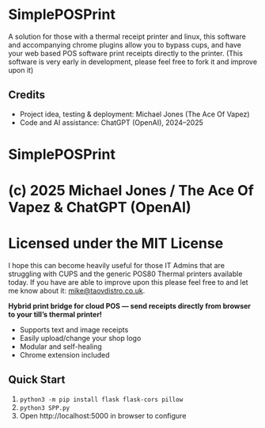 # SimplePOSPrint
A solution for those with a thermal receipt printer and linux, this software and accompanying chrome plugins allow you to bypass cups, and have your web based POS software print receipts directly to the printer. (This software is very early in development, please feel free to fork it and improve upon it)

## Credits

- Project idea, testing & deployment: Michael Jones (The Ace Of Vapez)
- Code and AI assistance: ChatGPT (OpenAI), 2024–2025

# SimplePOSPrint
# (c) 2025 Michael Jones / The Ace Of Vapez & ChatGPT (OpenAI)
# Licensed under the MIT License

I hope this can become heavily useful for those IT Admins that are struggling with CUPS and the generic POS80 Thermal printers available today. If you have are able to improve upon this please feel free to and let me know about it: mike@taovdistro.co.uk.

**Hybrid print bridge for cloud POS — send receipts directly from browser to your till’s thermal printer!**

- Supports text and image receipts
- Easily upload/change your shop logo
- Modular and self-healing
- Chrome extension included

## Quick Start

1. `python3 -m pip install flask flask-cors pillow`
2. `python3 SPP.py`
3. Open http://localhost:5000 in browser to configure
